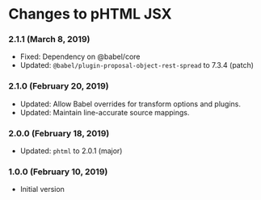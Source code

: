 # Changes to pHTML JSX

### 2.1.1 (March 8, 2019)

- Fixed: Dependency on @babel/core
- Updated: `@babel/plugin-proposal-object-rest-spread` to 7.3.4 (patch)

### 2.1.0 (February 20, 2019)

- Updated: Allow Babel overrides for transform options and plugins.
- Updated: Maintain line-accurate source mappings.

### 2.0.0 (February 18, 2019)

- Updated: `phtml` to 2.0.1 (major)

### 1.0.0 (February 10, 2019)

- Initial version
